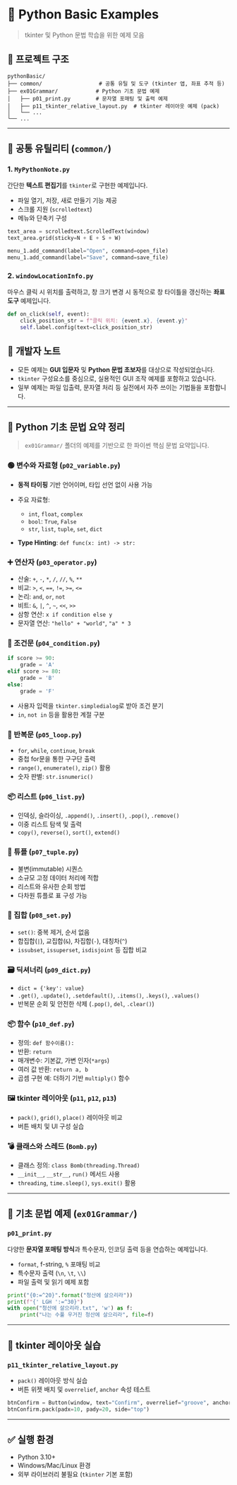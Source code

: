 # 🐍 Python Basic Examples
> tkinter 및 Python 문법 학습을 위한 예제 모음

## 📁 프로젝트 구조

```
pythonBasic/
├── common/                  # 공통 유틸 및 도구 (tkinter 앱, 좌표 추적 등)
├── ex01Grammar/            # Python 기초 문법 예제
│   ├── p01_print.py        # 문자열 포매팅 및 출력 예제
│   ├── p11_tkinter_relative_layout.py  # tkinter 레이아웃 예제 (pack)
│   └── ...
└── ...
```

---

## 🔧 공통 유틸리티 (`common/`)

### 1. `MyPythonNote.py`

간단한 **텍스트 편집기**를 `tkinter`로 구현한 예제입니다.

* 파일 열기, 저장, 새로 만들기 기능 제공
* 스크롤 지원 (`scrolledtext`)
* 메뉴와 단축키 구성

```python
text_area = scrolledtext.ScrolledText(window)
text_area.grid(sticky=N + E + S + W)

menu_1.add_command(label="Open", command=open_file)
menu_1.add_command(label="Save", command=save_file)
```

### 2. `windowLocationInfo.py`

마우스 클릭 시 위치를 출력하고, 창 크기 변경 시 동적으로 창 타이틀을 갱신하는 **좌표 도구** 예제입니다.

```python
def on_click(self, event):
    click_position_str = f"클릭 위치: {event.x}, {event.y}"
    self.label.config(text=click_position_str)
```


## 📌 개발자 노트

* 모든 예제는 **GUI 입문자** 및 **Python 문법 초보자**를 대상으로 작성되었습니다.
* `tkinter` 구성요소를 중심으로, 실용적인 GUI 조작 예제를 포함하고 있습니다.
* 일부 예제는 파일 입출력, 문자열 처리 등 실전에서 자주 쓰이는 기법들을 포함합니다.

---

## 📘 Python 기초 문법 요약 정리

> `ex01Grammar/` 폴더의 예제를 기반으로 한 파이썬 핵심 문법 요약입니다.

### 🟢 변수와 자료형 (`p02_variable.py`)

* **동적 타이핑** 기반 언어이며, 타입 선언 없이 사용 가능
* 주요 자료형:

  * `int`, `float`, `complex`
  * `bool`: `True`, `False`
  * `str`, `list`, `tuple`, `set`, `dict`
* **Type Hinting**: `def func(x: int) -> str:`

### ➕ 연산자 (`p03_operator.py`)

* 산술: `+`, `-`, `*`, `/`, `//`, `%`, `**`
* 비교: `>`, `<`, `==`, `!=`, `>=`, `<=`
* 논리: `and`, `or`, `not`
* 비트: `&`, `|`, `^`, `~`, `<<`, `>>`
* 삼항 연산: `x if condition else y`
* 문자열 연산: `"hello" + "world"`, `"a" * 3`

### 🧭 조건문 (`p04_condition.py`)

```python
if score >= 90:
    grade = 'A'
elif score >= 80:
    grade = 'B'
else:
    grade = 'F'
```

* 사용자 입력을 `tkinter.simpledialog`로 받아 조건 분기
* `in`, `not in` 등을 활용한 계절 구분

### 🔁 반복문 (`p05_loop.py`)

* `for`, `while`, `continue`, `break`
* 중첩 for문을 통한 구구단 출력
* `range()`, `enumerate()`, `zip()` 활용
* 숫자 판별: `str.isnumeric()`

### 📦 리스트 (`p06_list.py`)

* 인덱싱, 슬라이싱, `.append()`, `.insert()`, `.pop()`, `.remove()`
* 이중 리스트 탐색 및 출력
* `copy()`, `reverse()`, `sort()`, `extend()`

### 🔁 튜플 (`p07_tuple.py`)

* 불변(immutable) 시퀀스
* 소규모 고정 데이터 처리에 적합
* 리스트와 유사한 순회 방법
* 다차원 튜플로 표 구성 가능

### 🧮 집합 (`p08_set.py`)

* `set()`: 중복 제거, 순서 없음
* 합집합(`|`), 교집합(`&`), 차집합(`-`), 대칭차(`^`)
* `issubset`, `issuperset`, `isdisjoint` 등 집합 비교

### 🗃️ 딕셔너리 (`p09_dict.py`)

* `dict = {'key': value}`
* `.get()`, `.update()`, `.setdefault()`, `.items()`, `.keys()`, `.values()`
* 반복문 순회 및 안전한 삭제 (`.pop()`, `del`, `.clear()`)

### 📦 함수 (`p10_def.py`)

* 정의: `def 함수이름():`
* 반환: `return`
* 매개변수: 기본값, 가변 인자(`*args`)
* 여러 값 반환: `return a, b`
* 곱셈 구현 예: 더하기 기반 `multiply()` 함수

### 🖼️ tkinter 레이아웃 (`p11`, `p12`, `p13`)

* `pack()`, `grid()`, `place()` 레이아웃 비교
* 버튼 배치 및 UI 구성 실습

### 💣 클래스와 스레드 (`Bomb.py`)

* 클래스 정의: `class Bomb(threading.Thread)`
* `__init__`, `__str__`, `run()` 메서드 사용
* `threading`, `time.sleep()`, `sys.exit()` 활용

---

## 🧪 기초 문법 예제 (`ex01Grammar/`)

### `p01_print.py`

다양한 **문자열 포매팅 방식**과 특수문자, 인코딩 출력 등을 연습하는 예제입니다.

* `format`, f-string, `%` 포매팅 비교
* 특수문자 출력 (`\n`, `\t`, `\\`)
* 파일 출력 및 읽기 예제 포함

```python
print("{0:=^20}".format("청산에 살으리라"))
print(f"{' LGH ':=^30}")
with open("청산에 살으리라.txt", 'w') as f:
    print("나는 수풀 우거진 청산에 살으리라", file=f)
```

---

## 🎨 tkinter 레이아웃 실습

### `p11_tkinter_relative_layout.py`

* `pack()` 레이아웃 방식 실습
* 버튼 위젯 배치 및 `overrelief`, `anchor` 속성 테스트

```python
btnConfirm = Button(window, text="Confirm", overrelief="groove", anchor="n")
btnConfirm.pack(padx=10, pady=20, side="top")
```

---


## ✅ 실행 환경

* Python 3.10+
* Windows/Mac/Linux 환경
* 외부 라이브러리 불필요 (`tkinter` 기본 포함)
